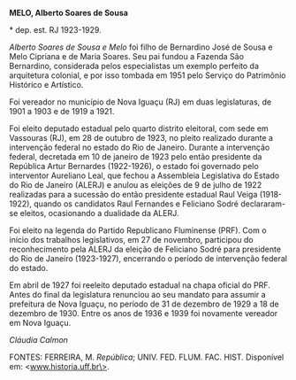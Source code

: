 **MELO, Alberto Soares de Sousa**

\* dep. est. RJ 1923-1929.

*Alberto Soares de Sousa e Melo* foi filho de Bernardino José de Sousa e
Melo Cipriana e de Maria Soares. Seu pai fundou a Fazenda São
Bernardino, considerada pelos especialistas um exemplo perfeito da
arquitetura colonial, e por isso tombada em 1951 pelo Serviço do
Patrimônio Histórico e Artístico.

Foi vereador no município de Nova Iguaçu (RJ) em duas legislaturas, de
1901 a 1903 e de 1919 a 1921.

Foi eleito deputado estadual pelo quarto distrito eleitoral, com sede em
Vassouras (RJ), em 28 de outubro de 1923, no pleito realizado durante a
intervenção federal no estado do Rio de Janeiro. Durante a intervenção
federal, decretada em 10 de janeiro de 1923 pelo então presidente da
República Artur Bernardes (1922-1926), o estado foi governado pelo
interventor Aureliano Leal, que fechou a Assembleia Legislativa do
Estado do Rio de Janeiro (ALERJ) e anulou as eleições de 9 de julho de
1922 realizadas para a sucessão do então presidente estadual Raul Veiga
(1918-1922), quando os candidatos Raul Fernandes e Feliciano Sodré
declararam-se eleitos, ocasionando a dualidade da ALERJ.

Foi eleito na legenda do Partido Republicano Fluminense (PRF). Com o
início dos trabalhos legislativos, em 27 de novembro, participou do
reconhecimento pela ALERJ da eleição de Feliciano Sodré para presidente
do Rio de Janeiro (1923-1927), encerrando o período de intervenção
federal do estado.

Em abril de 1927 foi reeleito deputado estadual na chapa oficial do PRF.
Antes do final da legislatura renunciou ao seu mandato para assumir a
prefeitura de Nova Iguaçu, no período de 31 de dezembro de 1929 a 18 de
dezembro de 1930. Entre os anos de 1936 e 1939 foi novamente vereador em
Nova Iguaçu.

*Cláudia Calmon*

FONTES: FERREIRA, M. *República*; UNIV. FED. FLUM. FAC. HIST. Disponível
em: \<www.historia.uff.br\>.
